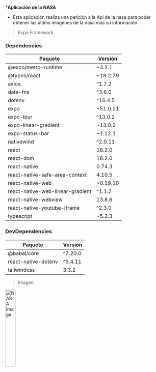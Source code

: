 ***Aplicación de la NASA**
- Esta aplicación realiza una petición a la Api de la nasa para poder obtener las ultims imagenes de la nasa más su información
> Expo Framework

### Dependencies

| Paquete                        | Versión   |
| ------------------------------ | --------- |
| @expo/metro-runtime            | ~3.2.1    |
| @types/react                   | ~18.2.79  |
| axios                          | ^1.7.2    |
| date-fns                       | ^3.6.0    |
| dotenv                         | ^16.4.5   |
| expo                           | ~51.0.21  |
| expo-blur                      | ^13.0.2   |
| expo-linear-gradient           | ~13.0.2   |
| expo-status-bar                | ~1.12.1   |
| nativewind                     | ^2.0.11   |
| react                          | 18.2.0    |
| react-dom                      | 18.2.0    |
| react-native                   | 0.74.3    |
| react-native-safe-area-context | 4.10.5    |
| react-native-web               | ~0.19.10  |
| react-native-web-linear-gradient | ^1.1.2 |
| react-native-webview           | 13.8.6    |
| react-native-youtube-iframe    | ^2.3.0    |
| typescript                     | ~5.3.3    |

### DevDependencies

| Paquete              | Versión  |
| -------------------- | -------- |
| @babel/core          | ^7.20.0  |
| react-native-dotenv  | ^3.4.11  |
| tailwindcss          | 3.3.2    |
> Imagen
<img src="https://github.com/user-attachments/assets/4ef3db65-d12e-45e7-9ba6-980466c3e696" alt="NASA Image" width="25%" />
